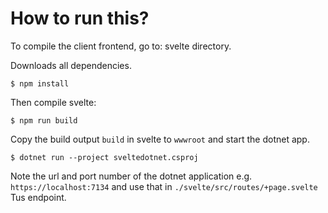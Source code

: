 # How to run this?

To compile the client frontend, go to: svelte directory.

Downloads all dependencies.
```console
$ npm install
```

Then compile svelte:
```console
$ npm run build
```

Copy the build output `build` in svelte to `wwwroot` and start the dotnet app.

```
$ dotnet run --project sveltedotnet.csproj
```

Note the url and port number of the dotnet application e.g. `https://localhost:7134` and use that in `./svelte/src/routes/+page.svelte` Tus endpoint.